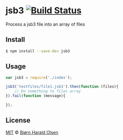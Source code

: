 jsb3 [![Build Status](https://travis-ci.org/bjornhol/jsb3.svg?branch=master)](https://travis-ci.org/bjornhol/jsb3)
====

 Process a jsb3 file into an array of files

## Install

```bash
$ npm install --save-dev jsb3
```

## Usage

```js
var jsb3 = require('./index');

jsb3('testfiles/file1.jsb3').then(function (files){
	// Do something to files array	
}).fail(function (message){
	
});	
```

## License

[MIT](http://opensource.org/licenses/MIT) © [Bjørn Harald Olsen](https://github.com/bjornhol)